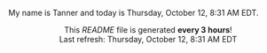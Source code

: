 My name is Tanner and today is Thursday, October 12, 8:31 AM EDT.

<p align="center">This <i>README</i> file is generated <b>every 3 hours</b>!</br>Last refresh: Thursday, October 12, 8:31 AM EDT<br /></p>
